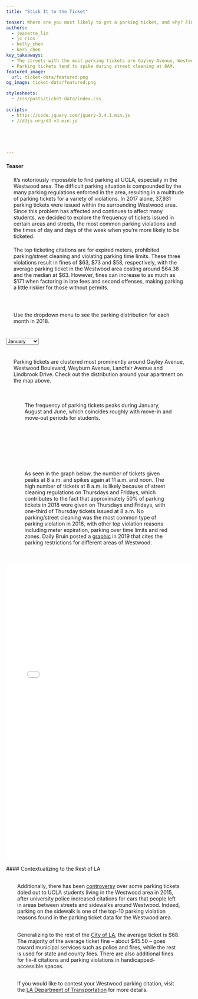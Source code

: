 ```yaml
---
title: "Stick It to the Ticket"

teaser: Where are you most likely to get a parking ticket, and why? Find out the times and days when parking citations spike near you.
authors:
  - jeanette_lin
  - jc_rios
  - kelly_chen
  - keri_chen
key_takeaways:
  - The streets with the most parking tickets are Gayley Avenue, Westwood Boulevard, Weyburn Avenue, Landfair, Avenue and Lindbrook Drive.
  - Parking tickets tend to spike during street cleaning at 8AM.
featured_image:
  url: ticket-data/featured.png
og_image: ticket-data/featured.png

stylesheets:
  - /css/posts/ticket-data/index.css
  
scripts:
  - https://code.jquery.com/jquery-3.4.1.min.js
  - //d3js.org/d3.v3.min.js


  

  
---
```

<script src="https://cdn.plot.ly/plotly-latest.min.js"></script>
#### Teaser
<p class="text" style="margin:20px;">It’s notoriously impossible to find parking at UCLA, especially in the Westwood area. The difficult parking situation is compounded by the many parking regulations enforced in the area, resulting in a multitude of parking tickets for a variety of violations. In 2017 alone, 37,931 parking tickets were issued within the surrounding Westwood area. Since this problem has affected and continues to affect many students, we decided to explore the frequency of tickets issued in certain areas and streets, the most common parking violations and the times of day and days of the week when you’re more likely to be ticketed.
</p>

<p class="text" style="margin:20px;">The top ticketing citations are for expired meters, prohibited parking/street cleaning and violating parking time limits. These three violations result in fines of $63, $73 and $58, respectively, with the average parking ticket in the Westwood area costing around $64.38 and the median at $63. However, fines can increase to as much as $171 when factoring in late fees and second offenses, making parking a little riskier for those without permits.
</p>

<br/>
<p class="text" style="margin:20px;">
Use the dropdown menu to see the parking distribution for each month in 2018.
</p>
<br/>


<div class="month-select" style="width:200px;">
<select id='month' onchange='changemonth()'>
  <option value="jan">January</option>
  <option value="feb">February</option>
  <option value="mar">March</option>
  <option value="apr">April</option>
  <option value="may">May</option>
  <option value="june">June</option>
  <option value="july">July</option>
  <option value="aug">August</option>
  <option value="sept">September</option>
  <option value="oct">October</option>
  <option value="nov">November</option>
  <option value="dec">December</option>
</select>
</div>


<div id="map"></div>
<br/>


<p class="text" style="margin:20px;">
Parking tickets are clustered most prominently around Gayley Avenue, Westwood Boulevard, Weyburn Avenue, Landfair Avenue and Lindbrook Drive. Check out the distribution around your apartment on the map above.
</p>

<p class="text" style="margin:50px;">
The frequency of parking tickets peaks during January, August and June, which coincides roughly with move-in and move-out periods for students.
</p>

<script src="/js/posts/ticket-data/index.js"></script>

<script async defer
        src="https://maps.googleapis.com/maps/api/js?key=AIzaSyAtIR0I3rLXvB4YTJ3L_G2iq4koHzmJgp8&libraries=visualization&callback=initMap">
</script>

<br>

<br>
<div  id="plotly-div"></div>


<p class="text" style="margin: 50px;">
As seen in the graph below, the number of tickets given peaks at 8 a.m. and spikes again at 11 a.m. and noon. The high number of tickets at 8 a.m. is likely because of street cleaning regulations on Thursdays and Fridays, which contributes to the fact that approximately 50% of parking tickets in 2018 were given on Thursdays and Fridays, with one-third of Thursday tickets issued at 8 a.m. No parking/street cleaning was the most common type of parking violation in 2018, with other top violation reasons including meter expiration, parking over time limits and red zones. Daily Bruin posted a <a href="https://dailybruin.com/2019/12/07/graphics-gayley-parking-policies/">graphic</a> in 2019 that cites the parking restrictions for different areas of Westwood.
</p>



<div class="resp-container">
<iframe class="resp-iframe" width="100%" height="800" frameborder="0" scrolling="no" src="//plot.ly/~jeanettelin8/52.embed?showlink=false&width=40%&height=300px&modebar=false"></iframe>
</div>

<br>
#### Contextualizing to the Rest of LA
<p class="text" style="margin:30px;">
Additionally, there has been <a href="https://www.w3schools.com">controversy</a> over some parking tickets doled out to UCLA students living in the Westwood area in 2015, after university police increased citations for cars that people left in areas between streets and sidewalks around Westwood. Indeed, parking on the sidewalk is one of the top-10 parking violation reasons found in the parking ticket data for the Westwood area.
 </p>
 <p class="text" style="margin:30px;">
Generalizing to the rest of the <a href="https://ladot.lacity.org/what-we-do/parking/parking-tickets">City of LA</a>, the average ticket is $68. The majority of the average ticket fine – about $45.50 – goes toward municipal services such as police and fires, while the rest is used for state and county fees. There are also additional fines for fix-it citations and parking violations in handicapped-accessible spaces.
 </p>
 <p class="text" style="margin:30px;">
If you would like to contest your Westwood parking citation, visit the <a href="https://prodpci.etimspayments.com/pbw/include/laopm/contest.htm">LA Department of Transportation</a> for more details. 
</p>







<script>


















trace1 = {
  line: {
    color: 'rgb(8,48,107)', 
    width: 10
  }, 
  sort: false, 
  type: 'bar', 
  xsrc: 'jeanettelin8:16:18b986', 
  x: ['Sunday', 'Monday', 'Tuesday', 'Wednesday', 'Thursday', 'Friday', 'Saturday'], 
  ysrc: 'jeanettelin8:16:64b793', 
  y: [1171, 2736, 3251, 3503, 5977, 6023, 1690], 
  frame: null, 
  xaxis: 'x', 
  yaxis: 'y', 
  marker: {
    line: {color: 'rgba(31,119,180,1)'}, 
    color: 'rgb(158,202,225)'
  }, 
  error_x: {color: 'rgba(31,119,180,1)'}, 
  error_y: {color: 'rgba(31,119,180,1)'}, 
  textsrc: 'jeanettelin8:16:497088', 
  text: ['4.8% of 2018 tickets', '11.2% of 2018 tickets', '13.4% of 2018 tickets', '14.4% of 2018 tickets', '24.5% of 2018 tickets', '24.7% of 2018 tickets', '6.9% of 2018 tickets']
};
data = [trace1];
layout = {
  title: 'Weekly Tickets in 2018', 
  xaxis: {
    type: 'category', 
    title: 'Day of the Week', 
    domain: [0, 1], 
    automargin: true, 
    categoryarray: ['Sunday', 'Monday', 'Tuesday', 'Wednesday', 'Thursday', 'Friday', 'Saturday'], 
    categoryorder: 'array'
  }, 
  yaxis: {
    title: 'Number of Tickets', 
    domain: [0, 1], 
    automargin: true
  }, 
  margin: {
    b: 40, 
    l: 60, 
    r: 10, 
    t: 25
  }, 
  hovermode: 'closest', 
  showlegend: false
};
Plotly.plot('plotly-div', {
  data: data,
  layout: layout
});
</script>
